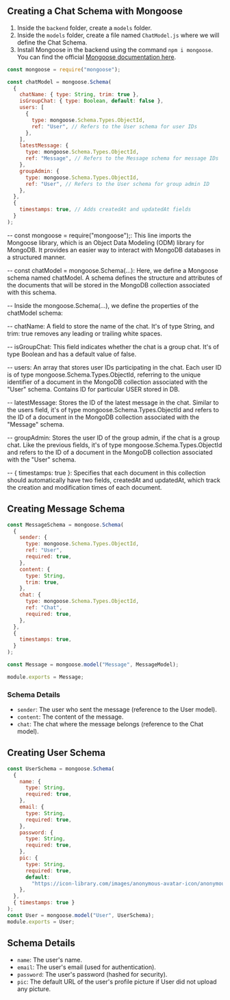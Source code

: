 ## Creating a Chat Schema with Mongoose

1. Inside the `backend` folder, create a `models` folder.
2. Inside the `models` folder, create a file named `ChatModel.js` where we will define the Chat Schema.
3. Install Mongoose in the backend using the command `npm i mongoose`. You can find the official [Mongoose documentation here](https://mongoosejs.com/docs/).

```javascript
const mongoose = require("mongoose");

const chatModel = mongoose.Schema(
  {
    chatName: { type: String, trim: true },
    isGroupChat: { type: Boolean, default: false },
    users: [
      {
        type: mongoose.Schema.Types.ObjectId,
        ref: "User", // Refers to the User schema for user IDs
      },
    ],
    latestMessage: {
      type: mongoose.Schema.Types.ObjectId,
      ref: "Message", // Refers to the Message schema for message IDs
    },
    groupAdmin: {
      type: mongoose.Schema.Types.ObjectId,
      ref: "User", // Refers to the User schema for group admin ID
    },
  },
  {
    timestamps: true, // Adds createdAt and updatedAt fields
  }
);
```

-- const mongoose = require("mongoose");: This line imports the Mongoose library, which is an Object Data Modeling (ODM) library for MongoDB. It provides an easier way to interact with MongoDB databases in a structured manner.

-- const chatModel = mongoose.Schema(...): Here, we define a Mongoose schema named chatModel. A schema defines the structure and attributes of the documents that will be stored in the MongoDB collection associated with this schema.

-- Inside the mongoose.Schema(...), we define the properties of the chatModel schema:

-- chatName: A field to store the name of the chat. It's of type String, and trim: true removes any leading or trailing white spaces.

-- isGroupChat: This field indicates whether the chat is a group chat. It's of type Boolean and has a default value of false.

-- users: An array that stores user IDs participating in the chat. Each user ID is of type mongoose.Schema.Types.ObjectId, referring to the unique identifier of a document in the MongoDB collection associated with the "User" schema. Contains ID for particular USER stored in DB.

-- latestMessage: Stores the ID of the latest message in the chat. Similar to the users field, it's of type mongoose.Schema.Types.ObjectId and refers to the ID of a document in the MongoDB collection associated with the "Message" schema.

-- groupAdmin: Stores the user ID of the group admin, if the chat is a group chat. Like the previous fields, it's of type mongoose.Schema.Types.ObjectId and refers to the ID of a document in the MongoDB collection associated with the "User" schema.

-- { timestamps: true }: Specifies that each document in this collection should automatically have two fields, createdAt and updatedAt, which track the creation and modification times of each document.

## Creating Message Schema

```javascript
const MessageSchema = mongoose.Schema(
  {
    sender: {
      type: mongoose.Schema.Types.ObjectId,
      ref: "User",
      required: true,
    },
    content: {
      type: String,
      trim: true,
    },
    chat: {
      type: mongoose.Schema.Types.ObjectId,
      ref: "Chat",
      required: true,
    },
  },
  {
    timestamps: true,
  }
);

const Message = mongoose.model("Message", MessageModel);

module.exports = Message;
```

### Schema Details

- `sender`: The user who sent the message (reference to the User model).
- `content`: The content of the message.
- `chat`: The chat where the message belongs (reference to the Chat model).

## Creating User Schema

```javascript
const UserSchema = mongoose.Schema(
  {
    name: {
      type: String,
      required: true,
    },
    email: {
      type: String,
      required: true,
    },
    password: {
      type: String,
      required: true,
    },
    pic: {
      type: String,
      required: true,
      default:
        "https://icon-library.com/images/anonymous-avatar-icon/anonymous-avatar-icon-25.jpg",
    },
  },
  { timestamps: true }
);
const User = mongoose.model("User", UserSchema);
module.exports = User;
```

## Schema Details

- `name`: The user's name.
- `email`: The user's email (used for authentication).
- `password`: The user's password (hashed for security).
- `pic`: The default URL of the user's profile picture if User did not upload any picture.
